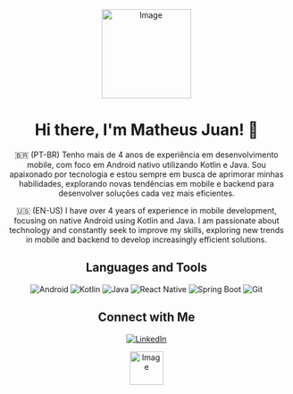 <div align="center">
  <img width="160" alt="Image" src="https://github.com/user-attachments/assets/0c35a15e-013c-461f-9866-20b4f84a10a6" />

  <h1>Hi there, I'm Matheus Juan! 👋</h1>

  <p>
    🇧🇷 (PT-BR) Tenho mais de 4 anos de experiência em desenvolvimento mobile, com foco em Android nativo utilizando Kotlin e Java. Sou apaixonado por tecnologia e estou sempre em busca de aprimorar minhas habilidades, explorando novas tendências em mobile e backend para desenvolver soluções cada vez mais eficientes.
   
  🇺🇸 (EN-US) I have over 4 years of experience in mobile development, focusing on native Android using Kotlin and Java. I am passionate about technology and constantly seek to improve my skills, exploring new trends in mobile and backend to develop increasingly efficient solutions.
  </p>


## Languages and Tools

![Android](https://img.shields.io/badge/Android-3DDC84?style=flat-square&logo=Android&logoColor=white)
![Kotlin](https://img.shields.io/badge/Kotlin-7F52FF?style=flat-square&logo=Kotlin&logoColor=white)
![Java](https://img.shields.io/badge/Java-ED8B00?style=flat-square&logo=openjdk&logoColor=white)
![React Native](https://img.shields.io/badge/ReactNative-222222?style=flat-square&logo=React&logoColor=)
![Spring Boot](https://img.shields.io/badge/SpringBoot-6DB33F?style=flat-square&logo=Spring&logoColor=white)
![Git](https://img.shields.io/badge/-Git-F05032?style=flat-square&logo=git&logoColor=white)  

## Connect with Me

[![LinkedIn](https://img.shields.io/badge/-LinkedIn-0077B5?style=flat-square&logo=linkedin&logoColor=white)](https://www.linkedin.com/in/matheus-ferreira-a84046186/)

<img width="60" alt="Image" src="https://github.com/user-attachments/assets/efd1d014-148c-4ae8-8dbd-81850fadf9ba" />
  
</div>
<!--
**matheusjuan1/matheusjuan1** is a ✨ _special_ ✨ repository because its `README.md` (this file) appears on your GitHub profile.

Here are some ideas to get you started:

- 🔭 I’m currently working on ...
- 🌱 I’m currently learning ...
- 👯 I’m looking to collaborate on ...
- 🤔 I’m looking for help with ...
- 💬 Ask me about ...
- 📫 How to reach me: ...
- 😄 Pronouns: ...
- ⚡ Fun fact: ...
-->
